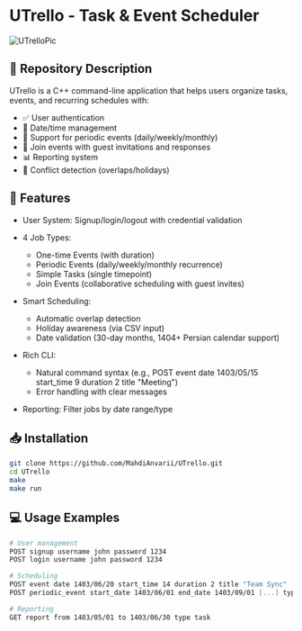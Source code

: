 # UTrello - Task & Event Scheduler  
![UTrelloPic](https://drive.google.com/uc?export=view&id=10GTguiuto93vsm8TyHQNkB093Uyds2dG)

## 📝 Repository Description
UTrello is a C++ command-line application that helps users organize tasks, events, and recurring schedules with:
- ✅ User authentication
- 📅 Date/time management
- 🔄 Support for periodic events (daily/weekly/monthly)
- 🤝 Join events with guest invitations and responses
- 📊 Reporting system
- 🚫 Conflict detection (overlaps/holidays)

## 🚀 Features
- User System: Signup/login/logout with credential validation

- 4 Job Types:

  - One-time Events (with duration)
  - Periodic Events (daily/weekly/monthly recurrence)
  - Simple Tasks (single timepoint)
  - Join Events (collaborative scheduling with guest invites)

- Smart Scheduling:
  
  - Automatic overlap detection
  - Holiday awareness (via CSV input)
  - Date validation (30-day months, 1404+ Persian calendar support)

- Rich CLI:

  - Natural command syntax (e.g., POST event date 1403/05/15 start_time 9 duration 2 title "Meeting")
  - Error handling with clear messages

- Reporting: Filter jobs by date range/type

## 📥 Installation

```bash
git clone https://github.com/MahdiAnvarii/UTrello.git
cd UTrello
make
make run
```

## 💻 Usage Examples

```sh
# User management
POST signup username john password 1234
POST login username john password 1234

# Scheduling
POST event date 1403/06/20 start_time 14 duration 2 title "Team Sync"
POST periodic_event start_date 1403/06/01 end_date 1403/09/01 [...] type Weekly week_days Saturday,Monday

# Reporting
GET report from 1403/05/01 to 1403/06/30 type task
```
